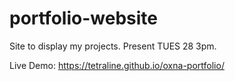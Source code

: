 # portfolio-website

Site to display my projects.
Present TUES 28 3pm.

Live Demo: https://tetraline.github.io/oxna-portfolio/
